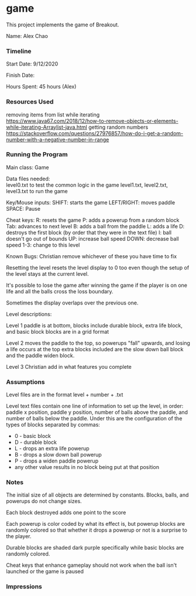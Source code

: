game
====

This project implements the game of Breakout.

Name: Alex Chao

### Timeline

Start Date: 9/12/2020

Finish Date: 

Hours Spent: 45 hours (Alex)


### Resources Used
removing items from list while iterating
https://www.java67.com/2018/12/how-to-remove-objects-or-elements-while-iterating-Arraylist-java.html
getting random numbers
https://stackoverflow.com/questions/27976857/how-do-i-get-a-random-number-with-a-negative-number-in-range


### Running the Program

Main class: Game 

Data files needed:  
level0.txt to test the common logic in the game
level1.txt, level2.txt, level3.txt to run the game 

Key/Mouse inputs:
SHIFT: starts the game 
LEFT/RIGHT: moves paddle 
SPACE: Pause

Cheat keys:
R: resets the game
P: adds a powerup from a random block 
Tab: advances to next level 
B: adds a ball from the paddle
L: adds a life
D: destroys the first block (by order that they were in the text file)
I: ball doesn't go out of bounds
UP: increase ball speed
DOWN: decrease ball speed
1-3: change to this level

Known Bugs:
Christian remove whichever of these you have time to fix 

Resetting the level resets the level display to 0 too even though the setup of the level stays at 
the current level. 

It's possible to lose the game after winning the game if the player is on one life and all the balls
cross the loss boundary. 

Sometimes the display overlaps over the previous one. 


Level descriptions: 

Level 1 paddle is at bottom, blocks include durable block, extra life block, and basic block 
blocks are in a grid format

Level 2 moves the paddle to the top, so powerups "fall" upwards, and losing a life occurs at the top
extra blocks included are the slow down ball block and the paddle widen block. 

Level 3 Christian add in what features you complete


### Assumptions

Level files are in the format level + number + .txt

Level text files contain one line of information to set up the level, in order: paddle x position, 
paddle y position, number of balls above the paddle, and number of balls below the paddle. Under
this are the configuration of the types of blocks separated by commas: 
* 0 - basic block
* D - durable block 
* L - drops an extra life powerup
* B - drops a slow down ball powerup
* P - drops a widen paddle powerup
* any other value results in no block being put at that position 

### Notes

The initial size of all objects are determined by constants. Blocks, balls, and powerups do not 
change sizes. 

Each block destroyed adds one point to the score 

Each powerup is color coded by what its effect is, but powerup blocks are randomly colored so that 
whether it drops a powerup or not is a surprise to the player.

Durable blocks are shaded dark purple specifically while basic blocks are randomly colored. 

Cheat keys that enhance gameplay should not work when the ball isn't launched or the game is paused 
### Impressions


